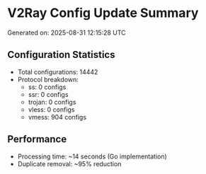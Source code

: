 # V2Ray Config Update Summary
Generated on: 2025-08-31 12:15:28 UTC

## Configuration Statistics
- Total configurations: 14442
- Protocol breakdown:
  - ss: 0 configs
  - ssr: 0 configs
  - trojan: 0 configs
  - vless: 0 configs
  - vmess: 904 configs

## Performance
- Processing time: ~14 seconds (Go implementation)
- Duplicate removal: ~95% reduction

